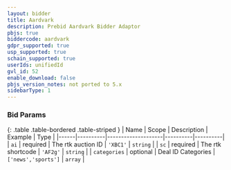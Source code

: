 ```yaml
---
layout: bidder
title: Aardvark
description: Prebid Aardvark Bidder Adaptor
pbjs: true
biddercode: aardvark
gdpr_supported: true
usp_supported: true
schain_supported: true
userIds: unifiedId
gvl_id: 52
enable_download: false
pbjs_version_notes: not ported to 5.x
sidebarType: 1
---
```


### Bid Params

{: .table .table-bordered .table-striped }
| Name | Scope    | Description        | Example  | Type     |
|------|----------|--------------------|----------|----------|
| `ai` | required | The rtk auction ID | `'XBC1'` | `string` |
| `sc` | required | The rtk shortcode  | `'AF2g'` | `string` |
| `categories` | optional | Deal ID Categories  | `['news','sports']` | `array` |
